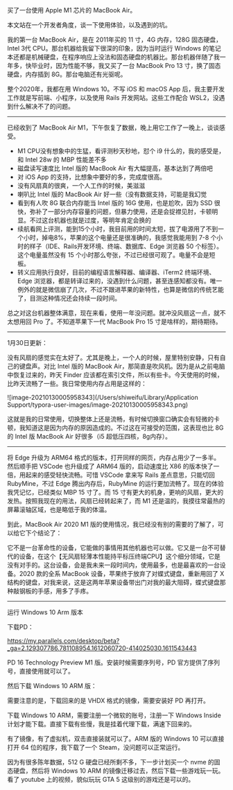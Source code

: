 买了一台使用 Apple M1 芯片的 MacBook Air。

本文站在一个开发者角度，谈一下使用体验，以及遇到的坑。



我的第一台 MacBook Air，是在 2011年买的 11 寸，4G 内存，128G 固态硬盘，Intel 3代 CPU。那台机器给我留下很深的印象，因为当时运行 Windows 的笔记本还都是机械硬盘，在程序响应上没法和固态硬盘的机器比。那台机器伴随了我一年多，快毕业时，因为性能不够，我又买了一台 MacBook Pro 13 寸，换了固态硬盘，内存插到 8G。那台电脑还有光驱呢。



整个2020年，我都在用 Windows 10。不写 iOS 和 macOS App 后，我主要开发工作就是写前端、小程序，以及使用 Rails 开发网站。这些工作配合 WSL2，没遇到什么解决不了的问题。

-----

已经收到了 MacBook Air M1，下午恢复了数据，晚上用它工作了一晚上，谈谈感受。



- M1 CPU没有想象中的生猛，看评测秒天秒地，怼个 i9 什么的，我的感受是，和 Intel 28w 的 MBP 性能差不多
- 磁盘读写速度比 Intel 版的 MacBook Air 有大幅提高，基本达到了两倍吧
- 对 iOS App 的支持，比想象中要好的多，完成度很高。
- 没有风扇真的很爽，一个人工作的时候，美滋滋
- 喇叭比 Intel 版的 MacBook Air 好一些（没有数据支持，可能是我幻觉
- 看到有人吹 8G 联合内存能当 Intel 版的 16G 使用，也是尬吹，因为 SSD 很快，弥补了一部分内存容量的问题，但暴力使用，还是会捉襟见肘，卡顿明显。不过这台机器也就是过度，等明年肯定会换的
- 续航看网上评测，能到15个小时，我目前用的时间太短，拔了电源用了不到一个小时，掉电8%，苹果的这个电量还是很准确的，我感觉我能用到 7-8 个小时的样子（IDE、Rails开发环境、终端、数据库、Edge 浏览器 50 个标签）。这个电量虽然没有 15 个小时那么夸张，不过已经很可观了。电量不会是短板。
- 转义应用执行良好，目前的编程语言解释器、编译器、iTerm2 终端环境、Edge 浏览器，都是转译过来的，没遇到什么问题，甚至连感知都没有。唯一例外的就是微信崩了几次，不过不跟进苹果的新特性，也算是微信的传统艺能了，目测这种情况还会持续一段时间。



总之对这台机器整体满意，现在来看，使用一年没问题。就冲没风扇这一点，就不太想用回 Pro 了。不知道苹果下一代 MacBook Pro 15 寸是啥样的，期待期待。



----



1月30日更新：



没有风扇的感觉实在太好了。尤其是晚上，一个人的时候，屋里特别安静，只有自己的键盘声。对比 Intel 版的 MacBook Air，那简直是吹风机。因为是从之前电脑中恢复过来的，昨天 Finder 应该都在索引文件，所以有些卡。今天使用的时候，比昨天流畅了一些。我日常使用内存占用是这样的：



![image-20210130005958343](/Users/shiweifu/Library/Application Support/typora-user-images/image-20210130005958343.png)



这就是我的日常使用，切换整体上还是流畅，有时候切换窗口确实会有轻微的卡顿，我知道这是因为内存的原因造成的。不过这在可接受的范围，这表现也比 8G 的 Intel 版 MacBook Air 好很多（i5 超低压四核，8g内存）。



---



将 Edge 升级为 ARM64 格式的版本，打开同样的网页，内存占用少了一多半。然后顺手把 VSCode 也升级成了 ARM64 版的，启动速度比 X86 的版本快了一倍，用起来的感受轻快流畅。可惜 VSCode 拿来写 Rails 差点意思，只能切回 RubyMine，不过 Edge 腾出内存后，RubyMine 的运行更加流畅了。现在的体验我凭记忆，已经类似 MBP 15 寸了。而 15 寸有更大的机身，更响的风扇，更大的发热。按照我现在的用法，风扇已经转起来了，而 M1 还是温的，我摸往常最热的屏幕滚轴区域，也是略低于我的体温。



到此，MacBook Air 2020 M1 版的使用情况，我已经没有别的需要的了解了，可以给它下个结论了：



它不是一台革命性的设备，它能做的事情用其他机器也可以做。它又是一台不可替代的设备，在这个【无风扇轻薄本性能持平标压终端CPU】这个细分领域，它是没有对手的。这台设备，会是我未来一段时间内，使用最多，也是最喜欢的一台设备。2020 款的全系 MacBook 设备，苹果终于放弃了对蝶式键盘，重新用回了 X 结构的键盘，对我来说，这是这两年苹果设备带出门对我的最大阻碍，蝶式键盘那种敲钢板的手感，用多了手疼。



-----



运行 Windows 10 Arm 版本



下载PD：

https://my.parallels.com/desktop/beta?_ga=2.129307786.781108954.1612060720-414025030.1611543443



PD 16 Technology Preview M1 版。安装时候需要序列号，PD 官方提供了序列号，直接使用就可以了。



然后下载 Windows 10 ARM 版：



需要注意的是，下载回来的是 VHDX 格式的镜像，需要安装好 PD 再打开。



下载 Windows 10 ARM，需要注册一个微软的账号，注册一下 Windows Inside 计划才能下载。直接下载有些慢，我是挂着代理下载，满速下回来的。



有了镜像，有了虚拟机，双击直接装就可以了。ARM 版的 Windows 10 可以直接打开 64 位的程序，我下载了一个 Steam，没问题可以正常运行。



因为有很多陈年数据，512 G 硬盘已经所剩不多，下一步计划买一个 nvme 的固态硬盘，然后将 Windows 10 ARM 的镜像迁移过去，然后下载一些游戏玩一玩。看了 youtube 上的视频，貌似玩玩 GTA 5 这级别的游戏还是可以的。



